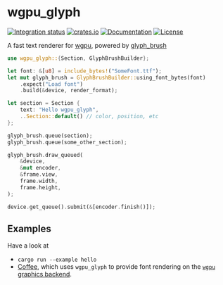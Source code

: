 # wgpu_glyph

[![Integration status](https://github.com/hecrj/wgpu_glyph/workflows/Integration/badge.svg)](https://github.com/hecrj/wgpu_glyph/actions)
[![crates.io](https://img.shields.io/crates/v/wgpu_glyph.svg)](https://crates.io/crates/wgpu_glyph)
[![Documentation](https://docs.rs/wgpu_glyph/badge.svg)](https://docs.rs/wgpu_glyph)
[![License](https://img.shields.io/crates/l/wgpu_glyph.svg)](https://github.com/hecrj/wgpu_glyph/blob/master/LICENSE)

A fast text renderer for [wgpu](https://github.com/gfx-rs/wgpu), powered by
[glyph_brush](https://github.com/alexheretic/glyph-brush/tree/master/glyph-brush)

```rust
use wgpu_glyph::{Section, GlyphBrushBuilder};

let font: &[u8] = include_bytes!("SomeFont.ttf");
let mut glyph_brush = GlyphBrushBuilder::using_font_bytes(font)
    .expect("Load font")
    .build(&device, render_format);

let section = Section {
    text: "Hello wgpu_glyph",
    ..Section::default() // color, position, etc
};

glyph_brush.queue(section);
glyph_brush.queue(some_other_section);

glyph_brush.draw_queued(
    &device,
    &mut encoder,
    &frame.view,
    frame.width,
    frame.height,
);

device.get_queue().submit(&[encoder.finish()]);
```

## Examples

Have a look at
  * `cargo run --example hello`
  * [Coffee](https://github.com/hecrj/coffee), which uses `wgpu_glyph` to
    provide font rendering on the [`wgpu` graphics backend].

[`wgpu` graphics backend]: https://github.com/hecrj/coffee/tree/master/src/graphics/backend_wgpu
